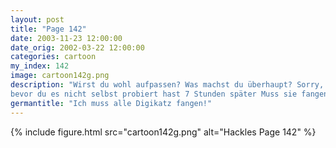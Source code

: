 ```yaml
---
layout: post
title: "Page 142"
date: 2003-11-23 12:00:00
date_orig: 2002-03-22 12:00:00
categories: cartoon
my_index: 142
image: cartoon142g.png
description: "Wirst du wohl aufpassen? Was machst du überhaupt? Sorry, aber dieses Digikatz Spiel macht süchtig Ist dieses Spiel nicht für kleine Kinder Gib das her und pass lieber auf Red nicht so davon
bevor du es nicht selbst probiert hast 7 Stunden später Muss sie fangen all die Digikatz Preston Hackles Katrina Vittles"
germantitle: "Ich muss alle Digikatz fangen!"
---
```


{% include figure.html src="cartoon142g.png" alt="Hackles Page 142"  %}
